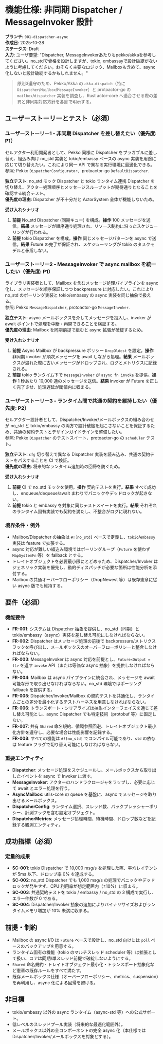 # 機能仕様: 非同期 Dispatcher / MessageInvoker 設計

**ブランチ**: `001-dispatcher-async`  
**作成日**: 2025-10-28  
**ステータス**: Draft  
**入力**: ユーザ要望: "Dispatcher, MessageInvokerあたりもpekko/akkaを参考してください。no_stdで骨格を設計しますが、tokio, embassayで設計破綻がないように考慮してください。おそらく主要なロジック、Mailboxも含めて、async化しないと設計破綻するかもしれません。"

> 原則3遵守のため、Pekko/Akka の `akka.dispatch`（特に `Dispatcher`/`Mailbox`/`MessageInvoker`）と protoactor-go の `mailbox`/`dispatcher` 実装を調査し、Rust actor-core へ適合させる際の差異と非同期対応方針を各節で明示する。

## ユーザーストーリーとテスト（必須）

### ユーザーストーリー1 - 非同期 Dispatcher を差し替えたい（優先度: P1）

セルアクター利用開発者として、Pekko 同様に Dispatcher をプラガブルに差し替え、組込み向け no_std 実装と tokio/embassy ベースの async 実装を用途に応じて切り替えたい。これにより同一 API で異なる実行環境に最適化できる。  
参照: Pekko `DispatcherConfigurator`、protoactor-go `DefaultDispatcher`.

**独立テスト**: no_std モック Dispatcher と tokio ランタイム連携 Dispatcher を切り替え、アクター処理順序とメッセージスループットが期待通りとなることを確認する統合テスト。  
**優先度の理由**: Dispatcher が不十分だと ActorSystem 全体が機能しないため。

**受け入れシナリオ**

1. **前提** No_std Dispatcher (同期キュー) を構成。**操作** 100 メッセージを送信。**結果** メッセージが順序通り処理され、リソース制約に沿ったスケジューリングが行われる。  
2. **前提** tokio Dispatcher を構成。**操作** 同じメッセージパターンを async で送信。**結果** Future の完了が保証され、スケジューリングが tokio のタスクモデルと矛盾しない。

### ユーザーストーリー2 - MessageInvoker で async mailbox を統一したい（優先度: P1）

ライブラリ実装者として、Mailbox を含むメッセージ処理パイプラインを async 化し、メッセージを順序保証しつつ backpressure に対応したい。これにより no_std のポーリング実装と tokio/embassy の async 実装を同じ抽象で扱える。  
参照: Pekko `MessageDispatcher`, protoactor-go `MessageInvoker`.

**独立テスト**: async メールボックスを介してメッセージを投入し、invoker が await ポイントで処理を中断・再開できることを検証する。  
**優先度の理由**: Mailbox を同期前提で組むと async 拡張が破綻するため。

**受け入れシナリオ**

1. **前提** Async Mailbox が backpressure ポリシー `DropOldest` を設定。**操作** 非同期 invoker が順次メッセージを await しながら処理。**結果** メールボックスが溢れた際に古いメッセージがドロップされ、ログとメトリクスに記録される。  
2. **前提** tokio ランタイム下で `MessageInvoker` が `async fn invoke` を提供。**操作** 1 秒あたり 10,000 通のメッセージを送信。**結果** invoker が Future を正しく完了させ、処理遅延が閾値内に収まる。

### ユーザーストーリー3 - ランタイム間で共通の契約を維持したい（優先度: P2）

セルアクター設計者として、Dispatcher/Invoker/メールボックスの組み合わせが no_std と tokio/embassy の両方で設計破綻を起こさないことを保証するため、共通の契約テストとデザインガイドラインを整備したい。  
参照: Pekko `Dispatcher` のテストスイート、protoactor-go の `scheduler` テスト。

**独立テスト**: `cfg` 切り替えで異なる Dispatcher 実装を読み込み、共通の契約テストをパスすることを CI で検証。  
**優先度の理由**: 将来的なランタイム追加時の回帰を防ぐため。

**受け入れシナリオ**

1. **前提** CI で no_std モックを使用。**操作** 契約テストを実行。**結果** すべて成功し、enqueue/dequeue/await まわりでパニックやデッドロックが起きない。  
2. **前提** tokio と embassy を対象に同じテストスイートを実行。**結果** それぞれのランタイム固有実装でも契約を満たし、不整合がログに現れない。

### 境界条件・例外

- Mailbox/Dispatcher の抽象は `#![no_std]` ベースで定義し、`tokio`/`embassy` 実装は feature で拡張する。  
- async 対応が難しい組込み環境ではポーリングループ（`Future` を使わず `MapSystemFn` 等）を fallback とする。  
- トレイトオブジェクトを必要最小限にとどめるため、Dispatcher/Invoker はジェネリック実装を優先し、動的ディスパッチが必要な箇所は性能分析を添付する。  
- Mailbox の共通オーバーフローポリシー（DropNewest 等）は既存憲章に従い async 版でも維持する。

## 要件（必須）

### 機能要件

- **FR-001**: システムは Dispatcher 抽象を提供し、no_std（同期）と tokio/embassy（async）実装を差し替え可能にしなければならない。  
- **FR-002**: Dispatcher はメッセージ処理の前後で backpressure/メトリクスフックを呼び出し、メールボックスのオーバーフローポリシーと整合しなければならない。  
- **FR-003**: MessageInvoker は async 対応を前提とし、`Future<Output = ()>` を返す `invoke` API（または等価な async 抽象）を提供しなければならない。  
- **FR-004**: Mailbox は async パイプラインに統合され、メッセージを await 可能な形で取り出せなければならない。no_std 環境ではポーリング fallback を提供する。  
- **FR-005**: Dispatcher/Invoker/Mailbox の契約テストを共通化し、ランタイムごとの差分を最小化するテストハーネスを用意しなければならない。  
- **FR-006**: トランスポート・シリアライズは抽象インターフェイスを通じて差し替え可能とし、async Dispatcher でも特定技術（protobuf 等）に固定しない。  
- **FR-007**: 共有 `Shared` 命名規約、循環参照回避、トレイトオブジェクト最小化方針を遵守し、必要な場合は性能影響を記録する。  
- **FR-008**: すべての機能は `#![no_std]` でコンパイル可能であり、`std` の依存は feature フラグで切り替え可能にしなければならない。  

### 重要エンティティ

- **Dispatcher<T>**: メッセージ処理をスケジュールし、メールボックスから取り出したイベントを async で Invoker に渡す。  
- **MessageInvoker<T>**: アクターのハンドラクロージャをラップし、必要に応じて await とエラー処理を行う。  
- **AsyncMailbox<T>**: utils-core の queue を基盤に、async でメッセージを取り出せるメールボックス。  
- **DispatcherConfig**: ランタイム選択、スレッド数、バックプレッシャーポリシー、計測フックを含む設定オブジェクト。  
- **DispatcherMetrics**: メッセージ処理時間、待機時間、ドロップ数などを記録する観測エンティティ。  

## 成功指標（必須）

### 定量的成果

- **SC-001**: tokio Dispatcher で 10,000 msg/s を処理した際、平均レイテンシが 5ms 以下、ドロップ率 0% を達成する。  
- **SC-002**: no_std Dispatcher でも 1,000 msg/s の処理でパニックやデッドロックが発生せず、CPU 利用率が想定範囲内（±10%）に収まる。  
- **SC-003**: 共通契約テストを tokio / embassy / no_std の 3 構成で実行し、エラー件数が 0 である。  
- **SC-004**: Dispatcher/Invoker 抽象の追加によりバイナリサイズおよびランタイムメモリ増加が 10% 未満に収まる。  

## 前提・制約

- Mailbox の async I/O は `Future` ベースで設計し、no_std 向けには `poll` ベースのバックアップを用意する。  
- ランタイム固有の機能（tokio のマルチスレッド scheduler 等）は拡張として扱い、コアは同期/単スレッド前提で破綻しないようにする。  
- `Shared` 命名規約・トレイトオブジェクト最小化・トランスポート抽象化など憲章の既存ルールをすべて満たす。  
- 既存メールボックス仕様（オーバーフローポリシー、metrics、suspension）を再利用し、async 化による回帰を避ける。  

## 非目標

- tokio/embassy 以外の async ランタイム（async-std 等）への公式サポート。  
- 低レベルのスレッドプール実装（将来的な最適化範囲外）。  
- メールボックス以外の全コンポーネントの完全 async 化（本仕様では Dispatcher/Invoker/メールボックスを対象とする）。  
